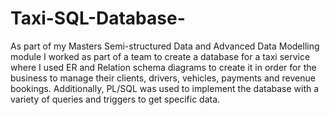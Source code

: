 # Taxi-SQL-Database-
As part of my Masters Semi-structured Data and Advanced Data Modelling module I worked as part of a team to create a database for a taxi service where I used ER and Relation schema diagrams to create it in order for the business to manage their clients, drivers, vehicles, payments and revenue bookings. Additionally, PL/SQL was used to implement the database with a variety of queries and triggers to get specific data.
